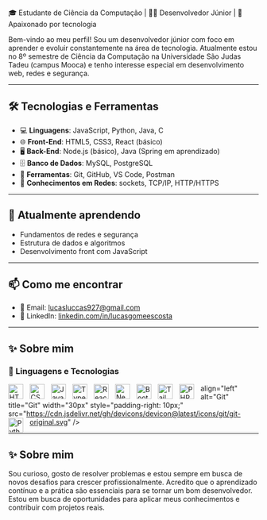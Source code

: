 
🎓 Estudante de Ciência da Computação | 👨‍💻 Desenvolvedor Júnior | 🚀 Apaixonado por tecnologia

Bem-vindo ao meu perfil! Sou um desenvolvedor júnior com foco em aprender e evoluir constantemente na área de tecnologia. Atualmente estou no 8º semestre de Ciência da Computação na Universidade São Judas Tadeu (campus Mooca) e tenho interesse especial em desenvolvimento web, redes e segurança.

---

## 🛠️ Tecnologias e Ferramentas

- 💻 **Linguagens**: JavaScript, Python, Java, C
- 🌐 **Front-End**: HTML5, CSS3, React (básico)
- 🖥️ **Back-End**: Node.js (básico), Java (Spring em aprendizado)
- 🗄️ **Banco de Dados**: MySQL, PostgreSQL
- 🧰 **Ferramentas**: Git, GitHub, VS Code, Postman
- 📡 **Conhecimentos em Redes**: sockets, TCP/IP, HTTP/HTTPS

---

## 🌱 Atualmente aprendendo

- Fundamentos de redes e segurança
- Estrutura de dados e algoritmos
- Desenvolvimento front com JavaScript

---

## 📫 Como me encontrar

- 📧 Email: lucasluccas927@gmail.com
- 💼 LinkedIn: [linkedin.com/in/lucasgomeescosta](https://www.linkedin.com/in/luccasgomes/)

---

## ✨ Sobre mim


### 🤖 Linguagens e Tecnologias

<img 
    align="left" 
    alt="HTML"
    title="HTML" 
    width="30px" 
    style="padding-right: 10px;" 
    src="https://cdn.jsdelivr.net/gh/devicons/devicon@latest/icons/html5/html5-original.svg" 
/>
<img 
    align="left" 
    alt="CSS" 
    title="CSS"
    width="30px" 
    style="padding-right: 10px;" 
    src="https://cdn.jsdelivr.net/gh/devicons/devicon@latest/icons/css3/css3-original.svg" 
/>
<img 
    align="left" 
    alt="JavaScript" 
    title="JavaScript"
    width="30px" 
    style="padding-right: 10px;" 
    src="https://cdn.jsdelivr.net/gh/devicons/devicon@latest/icons/javascript/javascript-original.svg" 
/>
<img 
    align="left" 
    alt="TypeScript"
    title="TypeScript" 
    width="30px" 
    style="padding-right: 10px;" 
    src="https://cdn.jsdelivr.net/gh/devicons/devicon@latest/icons/typescript/typescript-original.svg" 
/>
<img 
    align="left" 
    alt="React"
    title="React" 
    width="30px" 
    style="padding-right: 10px;" 
    src="https://cdn.jsdelivr.net/gh/devicons/devicon@latest/icons/react/react-original.svg" 
/>
<img 
    align="left" 
    alt="Next.js" 
    title="Next.js"
    width="30px" 
    style="padding-right: 10px;" 
    src="https://cdn.jsdelivr.net/gh/devicons/devicon@latest/icons/nextjs/nextjs-original.svg" 
/>
<img 
    align="left" 
    alt="Bootstrap"
    title="Bootstrap" 
    width="30px" 
    style="padding-right: 10px;" 
    src="https://cdn.jsdelivr.net/gh/devicons/devicon@latest/icons/bootstrap/bootstrap-original.svg" 
/>
<img 
    align="left" 
    alt="Tailwind" 
    title="Tailwind"
    width="30px" 
    style="padding-right: 10px;" 
    src="https://cdn.jsdelivr.net/gh/devicons/devicon@latest/icons/tailwindcss/tailwindcss-original.svg" 
/>

<img 
    align="left" 
    alt="PHP" 
    title="PHP"
    width="30px" 
    style="padding-right: 10px;" 
    src="https://cdn.jsdelivr.net/gh/devicons/devicon@latest/icons/php/php-original.svg" 
/>
    align="left" 
    alt="Git" 
    title="Git"
    width="30px" 
    style="padding-right: 10px;" 
    src="https://cdn.jsdelivr.net/gh/devicons/devicon@latest/icons/git/git-original.svg" 
/>
<img 
    align="left" 
    alt="Python" 
    title="Python"
    width="30px" 
    style="padding-right: 10px;" 
    src="https://cdn.jsdelivr.net/gh/devicons/devicon@latest/icons/python/python-original.svg" 
/>



---

## ✨ Sobre mim

Sou curioso, gosto de resolver problemas e estou sempre em busca de novos desafios para crescer profissionalmente. Acredito que o aprendizado contínuo e a prática são essenciais para se tornar um bom desenvolvedor. Estou em busca de oportunidades para aplicar meus conhecimentos e contribuir com projetos reais.



